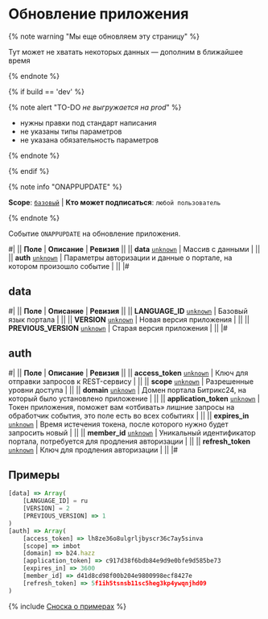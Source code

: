 # Обновление приложения

{% note warning "Мы еще обновляем эту страницу" %}

Тут может не хватать некоторых данных — дополним в ближайшее время

{% endnote %}

{% if build == 'dev' %}

{% note alert "TO-DO _не выгружается на prod_" %}

- нужны правки под стандарт написания
- не указаны типы параметров
- не указана обязательность параметров

{% endnote %}

{% endif %}

{% note info "ONAPPUPDATE" %}

**Scope**: [`базовый`](../../scopes/permissions.md) | **Кто может подписаться**: `любой пользователь`

{% endnote %}

Событие `ONAPPUPDATE` на обновление приложения.

#|
|| **Поле** | **Описание** | **Ревизия** ||
|| **data** 
[`unknown`](../../data-types.md) | Массив с данными | ||
|| **auth** 
[`unknown`](../../data-types.md) | Параметры авторизации и данные о портале, на котором произошло событие | ||
|#

## data

#|
|| **Поле** | **Описание** | **Ревизия** ||
|| **LANGUAGE_ID** 
[`unknown`](../../data-types.md) | Базовый язык портала | ||
|| **VERSION** 
[`unknown`](../../data-types.md) | Новая версия приложения | ||
|| **PREVIOUS_VERSION** 
[`unknown`](../../data-types.md) | Старая версия приложения | ||
|#

## auth

#|
|| **Поле** | **Описание** | **Ревизия** ||
|| **access_token** 
[`unknown`](../../data-types.md) | Ключ для отправки запросов к REST-сервису | ||
|| **scope** 
[`unknown`](../../data-types.md) | Разрешенные уровни доступа | ||
|| **domain** 
[`unknown`](../../data-types.md) | Домен портала Битрикс24, на который было установлено приложение | ||
|| **application_token** 
[`unknown`](../../data-types.md) | Токен приложения, поможет вам «отбивать» лишние запросы на обработчик события, это поле есть во всех событиях | ||
|| **expires_in** 
[`unknown`](../../data-types.md) | Время истечения токена, после которого нужно будет запросить новый | ||
|| **member_id** 
[`unknown`](../../data-types.md) | Уникальный идентификатор портала, потребуется для продления авторизации | ||
|| **refresh_token** 
[`unknown`](../../data-types.md) | Ключ для продления авторизации | ||
|#

## Примеры

```js
[data] => Array(
    [LANGUAGE_ID] = ru
    [VERSION] = 2
    [PREVIOUS_VERSION] => 1
)
[auth] => Array(
    [access_token] => lh8ze36o8ulgrljbyscr36c7ay5sinva
    [scope] => imbot
    [domain] => b24.hazz
    [application_token] => c917d38f6bdb84e9d9e0bfe9d585be73
    [expires_in] => 3600
    [member_id] => d41d8cd98f00b204e9800998ecf8427e
    [refresh_token] => 5f1ih5tsnsb11sc5heg3kp4ywqnjhd09
)
```

{% include [Сноска о примерах](../../../_includes/examples.md) %}


